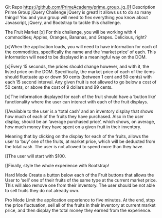 Git Repo
https://github.com/PrimeAcademy/prime_group_jq_01
Description
Prime Group jQuery Challenge
jQuery is great! It allows us to do so many things! You and your group will need to flex everything you know about Javascript, jQuery, and Bootstrap to tackle this challenge.

The Fruit Market
[x]  For this challenge, you will be working with 4 commodities; Apples, Oranges, Bananas, and   Grapes. Delicious, right?

[x]When the application loads, you will need to have information for each of the commodities, specifically the name and the ‘market price’ of each. This information will need to be displayed in a meaningful way on the DOM.

[x]Every 15 seconds, the prices should change however, and with it, the listed price on the DOM. Specifically, the market price of each of the items should fluctuate up or down 50 cents (between 1 cent and 50 cents) with each 15 second interval. Any given fruit is not allowed to go below a cost of 50 cents, or above the cost of 9 dollars and 99 cents.

[x]The information displayed for each of the fruit should have a ‘button like’ functionality where the user can interact with each of the fruit displays.

[]Available to the user is a ‘total cash’ and an inventory display that shows how much of each of the fruits they have purchased. Also in the user display, should be an ‘average purchased price’, which shows, on average, how much money they have spent on a given fruit in their inventory.

Meaning that by clicking on the display for each of the fruits, allows the user to ‘buy’ one of the fruits, at market price, which will be deducted from the total cash. The user is not allowed to spend more than they have.

[]The user will start with $100.

[]Finally, style the whole experience with Bootstrap!

Hard Mode
Create a button below each of the Fruit buttons that allows the User to ‘sell’ one of their fruits of the same type at the current market price. This will also remove one from their inventory. The user should be not able to sell fruits they do not already own.

Pro Mode
Limit the application experience to five minutes. At the end, stop the price fluctuation, sell all of the fruits in their inventory at current market price, and then display the total money they earned from the experience.
